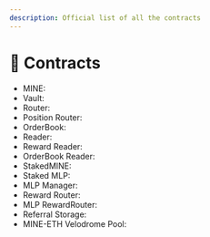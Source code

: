 ```yaml
---
description: Official list of all the contracts
---
```


# 📗 Contracts

* MINE:&#x20;
* Vault:&#x20;
* Router:&#x20;
* Position Router:&#x20;
* OrderBook:
* Reader:&#x20;
* Reward Reader:&#x20;
* OrderBook Reader:&#x20;
* StakedMINE:
* Staked MLP:&#x20;
* MLP Manager:&#x20;
* Reward Router:&#x20;
* MLP RewardRouter:&#x20;
* Referral Storage:&#x20;
* MINE-ETH Velodrome Pool:&#x20;
